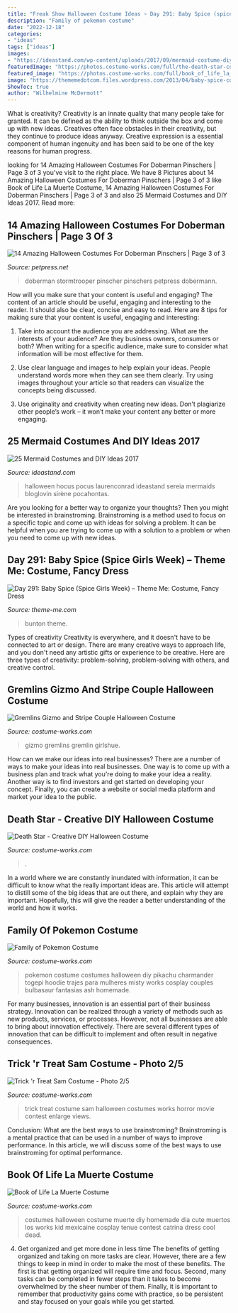 ```yaml
---
title: "Freak Show Halloween Costume Ideas ~ Day 291: Baby Spice (spice Girls Week) – Theme Me: Costume, Fancy Dress"
description: "Family of pokemon costume"
date: "2022-12-18"
categories:
- "ideas"
tags: ["ideas"]
images:
- "https://ideastand.com/wp-content/uploads/2017/09/mermaid-costume-diy/4-mermaid-costume-diy-ideas-tutorials.jpg"
featuredImage: "https://photos.costume-works.com/full/the-death-star-costume.jpg"
featured_image: "https://photos.costume-works.com/full/book_of_life_la_muerte7.jpg"
image: "https://thememedotcom.files.wordpress.com/2013/04/baby-spice-costume-whole.jpg"
ShowToc: true
author: "Wilhelmine McDermott"
---
```



What is creativity?
Creativity is an innate quality that many people take for granted. It can be defined as the ability to think outside the box and come up with new ideas. Creatives often face obstacles in their creativity, but they continue to produce ideas anyway. Creative expression is a essential component of human ingenuity and has been said to be one of the key reasons for human progress.

	

		
looking for 14 Amazing Halloween Costumes For Doberman Pinschers | Page 3 of 3 you've visit to the right place. We have 8 Pictures about 14 Amazing Halloween Costumes For Doberman Pinschers | Page 3 of 3 like Book of Life La Muerte Costume, 14 Amazing Halloween Costumes For Doberman Pinschers | Page 3 of 3 and also 25 Mermaid Costumes and DIY Ideas 2017. Read more:
		
    
## 14 Amazing Halloween Costumes For Doberman Pinschers | Page 3 Of 3

<img loading=lazy src="https://petpress.net/wp-content/uploads/2019/10/dob12-2.jpg" onerror="this.onerror=null;this.src='https://tse1.mm.bing.net/th?id=OIP.wW3i2C6A5McrSRA_fFVi6gHaK4&amp;pid=15.1';" alt="14 Amazing Halloween Costumes For Doberman Pinschers | Page 3 of 3">

_Source: petpress.net_

>doberman stormtrooper pinscher pinschers petpress dobermann. 

	

How will you make sure that your content is useful and engaging?
The content of an article should be useful, engaging and interesting to the reader. It should also be clear, concise and easy to read. Here are 8 tips for making sure that your content is useful, engaging and interesting:
1. Take into account the audience you are addressing. What are the interests of your audience? Are they business owners, consumers or both? When writing for a specific audience, make sure to consider what information will be most effective for them.

2. Use clear language and images to help explain your ideas. People understand words more when they can see them clearly. Try using images throughout your article so that readers can visualize the concepts being discussed.

3. Use originality and creativity when creating new ideas. Don’t plagiarize other people’s work – it won’t make your content any better or more engaging.

    
## 25 Mermaid Costumes And DIY Ideas 2017

<img loading=lazy src="https://ideastand.com/wp-content/uploads/2017/09/mermaid-costume-diy/4-mermaid-costume-diy-ideas-tutorials.jpg" onerror="this.onerror=null;this.src='https://tse4.mm.bing.net/th?id=OIP.8AW6BWy6SG_sET6BszO-3AHaK6&amp;pid=15.1';" alt="25 Mermaid Costumes and DIY Ideas 2017">

_Source: ideastand.com_

>halloween hocus pocus laurenconrad ideastand sereia mermaids bloglovin sirène pocahontas. 

	

Are you looking for a better way to organize your thoughts? Then you might be interested in brainstroming. Brainstroming is a method used to focus on a specific topic and come up with ideas for solving a problem. It can be helpful when you are trying to come up with a solution to a problem or when you need to come up with new ideas.

    
## Day 291: Baby Spice (Spice Girls Week) – Theme Me: Costume, Fancy Dress

<img loading=lazy src="https://thememedotcom.files.wordpress.com/2013/04/baby-spice-costume-whole.jpg" onerror="this.onerror=null;this.src='https://tse1.mm.bing.net/th?id=OIP.JjBKMweDm4MlAZcwVU5iQAHaK_&amp;pid=15.1';" alt="Day 291: Baby Spice (Spice Girls Week) – Theme Me: Costume, Fancy Dress">

_Source: theme-me.com_

>bunton theme. 

	

Types of creativity
Creativity is everywhere, and it doesn't have to be connected to art or design. There are many creative ways to approach life, and you don't need any artistic gifts or experience to be creative. Here are three types of creativity: problem-solving, problem-solving with others, and creative control.

    
## Gremlins Gizmo And Stripe Couple Halloween Costume

<img loading=lazy src="https://photos.costume-works.com/full/gremlins_gizmo_and_stripe.jpg" onerror="this.onerror=null;this.src='https://tse2.mm.bing.net/th?id=OIP.IqbhfPxriHMeVPdZhRJUiQHaLw&amp;pid=15.1';" alt="Gremlins Gizmo and Stripe Couple Halloween Costume">

_Source: costume-works.com_

>gizmo gremlins gremlin girlshue. 

	

How can we make our ideas into real businesses?
There are a number of ways to make your ideas into real businesses. One way is to come up with a business plan and track what you're doing to make your idea a reality. Another way is to find investors and get started on developing your concept. Finally, you can create a website or social media platform and market your idea to the public.

    
## Death Star - Creative DIY Halloween Costume

<img loading=lazy src="https://photos.costume-works.com/full/the-death-star-costume.jpg" onerror="this.onerror=null;this.src='https://tse4.mm.bing.net/th?id=OIP.gG9NuwvvvP86CmKh7ZELpwHaJ7&amp;pid=15.1';" alt="Death Star - Creative DIY Halloween Costume">

_Source: costume-works.com_

>. 

	

In a world where we are constantly inundated with information, it can be difficult to know what the really important ideas are. This article will attempt to distill some of the big ideas that are out there, and explain why they are important. Hopefully, this will give the reader a better understanding of the world and how it works.

    
## Family Of Pokemon Costume

<img loading=lazy src="https://photos.costume-works.com/full/family_of_pokemon.jpg" onerror="this.onerror=null;this.src='https://tse4.mm.bing.net/th?id=OIP.1l2sVb9oJBxatarYoJ07bQHaLU&amp;pid=15.1';" alt="Family of Pokemon Costume">

_Source: costume-works.com_

>pokemon costume costumes halloween diy pikachu charmander togepi hoodie trajes para mulheres misty works cosplay couples bulbasaur fantasias ash homemade. 

	

For many businesses, innovation is an essential part of their business strategy. Innovation can be realized through a variety of methods such as new products, services, or processes. However, not all businesses are able to bring about innovation effectively. There are several different types of innovation that can be difficult to implement and often result in negative consequences.

    
## Trick &#039;r Treat Sam Costume - Photo 2/5

<img loading=lazy src="http://photos.costume-works.com/full/trick_r_treat_sam16.jpg" onerror="this.onerror=null;this.src='https://tse4.mm.bing.net/th?id=OIP.9M90TogoE_XhLZ_ztPbaMQHaKF&amp;pid=15.1';" alt="Trick &#039;r Treat Sam Costume - Photo 2/5">

_Source: costume-works.com_

>trick treat costume sam halloween costumes works horror movie contest enlarge views. 

	

Conclusion: What are the best ways to use brainstroming?
Brainstroming is a mental practice that can be used in a number of ways to improve performance. In this article, we will discuss some of the best ways to use brainstroming for optimal performance.

    
## Book Of Life La Muerte Costume

<img loading=lazy src="https://photos.costume-works.com/full/book_of_life_la_muerte7.jpg" onerror="this.onerror=null;this.src='https://tse4.mm.bing.net/th?id=OIP.fUvEf-3UfRvY4CN5wKQR6AHaKZ&amp;pid=15.1';" alt="Book of Life La Muerte Costume">

_Source: costume-works.com_

>costumes halloween costume muerte diy homemade dia cute muertos los works kid mexicaine cosplay tenue contest catrina dress cool dead. 

	

4) Get organized and get more done in less time
The benefits of getting organized and taking on more tasks are clear. However, there are a few things to keep in mind in order to make the most of these benefits. The first is that getting organized will require time and focus. Second, many tasks can be completed in fewer steps than it takes to become overwhelmed by the sheer number of them. Finally, it is important to remember that productivity gains come with practice, so be persistent and stay focused on your goals while you get started.

